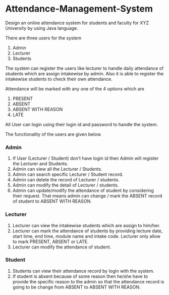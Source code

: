 # Attendance-Management-System

Design an online attendance system for students and faculty for XYZ University by using Java language. 

There are three users for the system 
1. Admin
2. Lecturer
3. Students

The system can register the users like lecturer to handle daily attendance of students which are assign intakewise by admin. Also it is able to register the intakewise students to check their own attendance. 

Attendance will be marked with any one of the 4 options which are 
1. PRESENT 
2. ABSENT 
3. ABSENT WITH REASON
4. LATE

All User can login using their login id and password to handle the system. 

The functionality of the users are given below.


### **Admin**
1. If User (Lecturer / Student) don’t have login id then Admin will register the Lecturer and Students.
2. Admin can view all the Lecturer / Students.
3. Admin can search specific Lecturer / Student record.
4. Admin can delete the record of Lecturer / students.
5. Admin can modify the detail of Lecturer / students.
6. Admin can update/modify the attendance of student by considering their request. That
means admin can change / mark the ABSENT record of student to ABSENT WITH REASON.

### **Lecturer**
1. Lecturer can view the intakewise students which are assign to him/her.
2. Lecturer can mark the attendance of students by providing lecture date, start time, end time, module name and intake code. Lecturer only allow to mark PRESENT, ABSENT
or LATE.
3. Lecturer can modify the attendance of student.

### **Student**
1. Students can view their attendance record by login with the system.
2. If student is absent because of some reason then he/she have to provide the specific reason to the admin so that the attendance record is going to be change from ABSENT to ABSENT WITH REASON.
